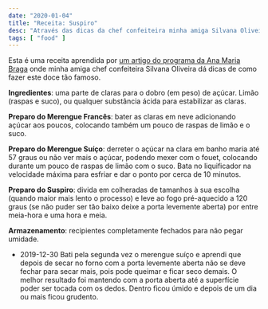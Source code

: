 ```yaml
---
date: "2020-01-04"
title: "Receita: Suspiro"
desc: "Através das dicas da chef confeiteira minha amiga Silvana Oliveira aprendemos os tipos de merengue e outras dicas de como aprimorar a receita super-doce."
tags: [ "food" ]
---
```

Esta é uma receita aprendida por [um artigo do programa da Ana Maria Braga](https://anamariabraga.globo.com/materia/dicas-infaliveis-para-fazer-o-suspiro-perfeito/) onde minha amiga chef confeiteira Silvana Oliveira dá dicas de como fazer este doce tão famoso.

**Ingredientes**: uma parte de claras para o dobro (em peso) de açúcar. Limão (raspas e suco), ou qualquer substância ácida para estabilizar as claras.

**Preparo do Merengue Francês**: bater as claras em neve adicionando açúcar aos poucos, colocando também um pouco de raspas de limão e o suco.

**Preparo do Merengue Suíço**: derreter o açúcar na clara em banho maria até 57 graus ou não ver mais o açúcar, podendo mexer com o fouet, colocando durante um pouco de raspas de limão com o suco. Bata no liquificador na velocidade máxima para esfriar e dar o ponto por cerca de 10 minutos.

**Preparo do Suspiro**: divida em colheradas de tamanhos à sua escolha (quando maior mais lento o processo) e leve ao fogo pré-aquecido a 120 graus (se não puder ser tão baixo deixe a porta levemente aberta) por entre meia-hora e uma hora e meia.

**Armazenamento**: recipientes completamente fechados para não pegar umidade.

 - 2019-12-30 Bati pela segunda vez o merengue suíço e aprendi que depois de secar no forno com a porta levemente aberta não se deve fechar para secar mais, pois pode queimar e ficar seco demais. O melhor resultado foi mantendo com a porta aberta até a superfície poder ser tocada com os dedos. Dentro ficou úmido e depois de um dia ou mais ficou grudento.
